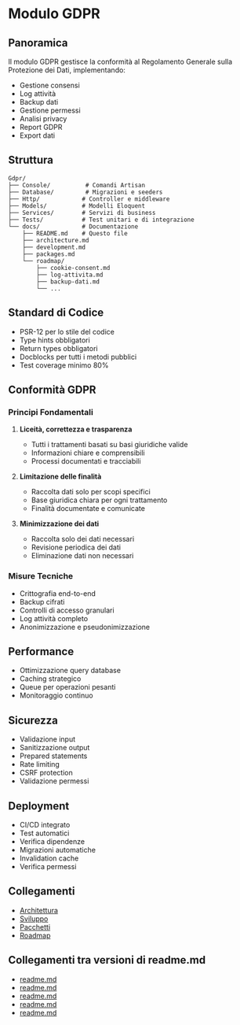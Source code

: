 # Modulo GDPR

## Panoramica
Il modulo GDPR gestisce la conformità al Regolamento Generale sulla Protezione dei Dati, implementando:
- Gestione consensi
- Log attività
- Backup dati
- Gestione permessi
- Analisi privacy
- Report GDPR
- Export dati

## Struttura
```
Gdpr/
├── Console/          # Comandi Artisan
├── Database/         # Migrazioni e seeders
├── Http/            # Controller e middleware
├── Models/          # Modelli Eloquent
├── Services/        # Servizi di business
├── Tests/           # Test unitari e di integrazione
└── docs/            # Documentazione
    ├── README.md    # Questo file
    ├── architecture.md
    ├── development.md
    ├── packages.md
    └── roadmap/
        ├── cookie-consent.md
        ├── log-attivita.md
        ├── backup-dati.md
        └── ...
```

## Standard di Codice
- PSR-12 per lo stile del codice
- Type hints obbligatori
- Return types obbligatori
- Docblocks per tutti i metodi pubblici
- Test coverage minimo 80%

## Conformità GDPR
### Principi Fondamentali
1. **Liceità, correttezza e trasparenza**
   - Tutti i trattamenti basati su basi giuridiche valide
   - Informazioni chiare e comprensibili
   - Processi documentati e tracciabili

2. **Limitazione delle finalità**
   - Raccolta dati solo per scopi specifici
   - Base giuridica chiara per ogni trattamento
   - Finalità documentate e comunicate

3. **Minimizzazione dei dati**
   - Raccolta solo dei dati necessari
   - Revisione periodica dei dati
   - Eliminazione dati non necessari

### Misure Tecniche
- Crittografia end-to-end
- Backup cifrati
- Controlli di accesso granulari
- Log attività completo
- Anonimizzazione e pseudonimizzazione

## Performance
- Ottimizzazione query database
- Caching strategico
- Queue per operazioni pesanti
- Monitoraggio continuo

## Sicurezza
- Validazione input
- Sanitizzazione output
- Prepared statements
- Rate limiting
- CSRF protection
- Validazione permessi

## Deployment
- CI/CD integrato
- Test automatici
- Verifica dipendenze
- Migrazioni automatiche
- Invalidation cache
- Verifica permessi

## Collegamenti
- [Architettura](architecture.md)
- [Sviluppo](development.md)
- [Pacchetti](packages.md)
- [Roadmap](roadmap.md) 

## Collegamenti tra versioni di readme.md
* [readme.md](laravel/Modules/Gdpr/docs/readme.md)
* [readme.md](laravel/Modules/UI/docs/readme.md)
* [readme.md](laravel/Modules/Lang/docs/readme.md)
* [readme.md](laravel/Modules/Activity/docs/readme.md)
* [readme.md](laravel/Modules/Cms/docs/readme.md)

